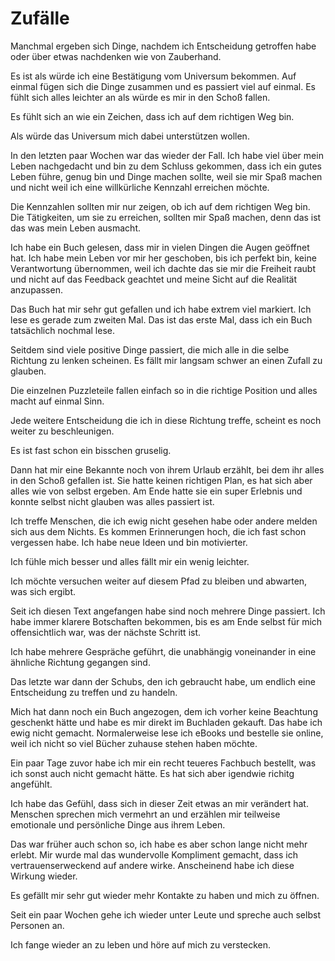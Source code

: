# Zufälle

Manchmal ergeben sich Dinge, nachdem ich Entscheidung getroffen habe oder über etwas nachdenken wie von Zauberhand.

Es ist als würde ich eine Bestätigung vom Universum bekommen. Auf einmal fügen sich die Dinge zusammen und es passiert viel auf einmal. Es fühlt sich alles leichter an als würde es mir in den Schoß fallen.

Es fühlt sich an wie ein Zeichen, dass ich auf dem richtigen Weg bin.

Als würde das Universum mich dabei unterstützen wollen.

In den letzten paar Wochen war das wieder der Fall. Ich habe viel über mein Leben nachgedacht und bin zu dem Schluss gekommen, dass ich ein gutes Leben führe, genug bin und Dinge machen sollte, weil sie mir Spaß machen und nicht weil ich eine willkürliche Kennzahl erreichen möchte.

Die Kennzahlen sollten mir nur zeigen, ob ich auf dem richtigen Weg bin. Die Tätigkeiten, um sie zu erreichen, sollten mir Spaß machen, denn das ist das was mein Leben ausmacht.

Ich habe ein Buch gelesen, dass mir in vielen Dingen die Augen geöffnet hat. Ich habe mein Leben vor mir her geschoben, bis ich perfekt bin, keine Verantwortung übernommen, weil ich dachte das sie mir die Freiheit raubt und nicht auf das Feedback geachtet und meine Sicht auf die Realität anzupassen.

Das Buch hat mir sehr gut gefallen und ich habe extrem viel markiert. Ich lese es gerade zum zweiten Mal. Das ist das erste Mal, dass ich ein Buch tatsächlich nochmal lese.

Seitdem sind viele positive Dinge passiert, die mich alle in die selbe Richtung zu lenken scheinen. Es fällt mir langsam schwer an einen Zufall zu glauben.

Die einzelnen Puzzleteile fallen einfach so in die richtige Position und alles macht auf einmal Sinn.

Jede weitere Entscheidung die ich in diese Richtung treffe, scheint es noch weiter zu beschleunigen.

Es ist fast schon ein bisschen gruselig.

Dann hat mir eine  Bekannte noch von ihrem Urlaub erzählt, bei dem ihr alles in den Schoß gefallen ist. Sie hatte keinen richtigen Plan, es hat sich aber alles wie von selbst ergeben. Am Ende hatte sie ein super Erlebnis und konnte selbst nicht glauben was alles passiert ist.

Ich treffe Menschen, die ich ewig nicht gesehen habe oder andere melden sich aus dem Nichts. Es kommen Erinnerungen hoch, die ich fast schon vergessen habe. Ich habe neue Ideen und bin motivierter.

Ich fühle mich besser und alles fällt mir ein wenig leichter.

Ich möchte versuchen weiter auf diesem Pfad zu bleiben und abwarten, was sich ergibt.

Seit ich diesen Text angefangen habe sind noch mehrere Dinge passiert. Ich habe immer klarere Botschaften bekommen, bis es am Ende selbst für mich offensichtlich war, was der nächste Schritt ist.

Ich habe mehrere Gespräche geführt, die unabhängig voneinander in eine ähnliche Richtung gegangen sind.

Das letzte war dann der Schubs, den ich gebraucht habe, um endlich eine Entscheidung zu treffen und zu handeln.

Mich hat dann noch ein Buch angezogen, dem ich vorher keine Beachtung geschenkt hätte und habe es mir direkt im Buchladen gekauft. Das habe ich ewig nicht gemacht. Normalerweise lese ich eBooks und bestelle sie online, weil ich nicht so viel Bücher zuhause stehen haben möchte.

Ein paar Tage zuvor habe ich mir ein recht teueres Fachbuch bestellt, was ich sonst auch nicht gemacht hätte. Es hat sich aber igendwie richitg angefühlt.

Ich habe das Gefühl, dass sich in dieser Zeit etwas an mir verändert hat. Menschen sprechen mich vermehrt an und erzählen mir teilweise emotionale und persönliche Dinge aus ihrem Leben. 

Das war früher auch schon so, ich habe es aber schon lange nicht mehr erlebt. Mir wurde mal das wundervolle Kompliment gemacht, dass ich vertrauenserweckend auf andere wirke. Anscheinend habe ich diese Wirkung wieder.

Es gefällt mir sehr gut wieder mehr Kontakte zu haben und mich zu öffnen. 

Seit ein paar Wochen gehe ich wieder unter Leute und spreche auch selbst Personen an.

Ich fange wieder an zu leben und höre auf mich zu verstecken.